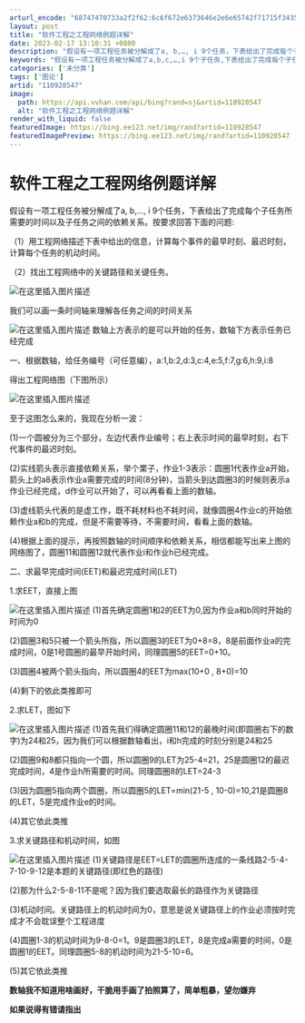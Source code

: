 ```yaml
---
arturl_encode: "68747470733a2f2f62:6c6f672e6373646e2e6e65742f71715f34353435313232362f:61727469636c652f64657461696c732f313130393238353437"
layout: post
title: "软件工程之工程网络例题详解"
date: 2023-02-17 13:10:31 +0800
description: "假设有一项工程任务被分解成了a, b,…, i 9个任务，下表给出了完成每个子任务所需要的时间以及子"
keywords: "假设有一项工程任务被分解成了a,b,c,…,i 9个子任务,下表给出了完成每个子任务所"
categories: ['未分类']
tags: ['图论']
artid: "110928547"
image:
  path: https://api.vvhan.com/api/bing?rand=sj&artid=110928547
  alt: "软件工程之工程网络例题详解"
render_with_liquid: false
featuredImage: https://bing.ee123.net/img/rand?artid=110928547
featuredImagePreview: https://bing.ee123.net/img/rand?artid=110928547
---
```


# 软件工程之工程网络例题详解

假设有一项工程任务被分解成了a, b,…, i 9个任务，下表给出了完成每个子任务所需要的时间以及子任务之间的依赖关系。按要求回答下面的问题:
  
（1）用工程网络描述下表中给出的信息，计算每个事件的最早时刻、最迟时刻，计算每个任务的机动时间。
  
（2）找出工程网络中的关键路径和关键任务。
  
![在这里插入图片描述](https://i-blog.csdnimg.cn/blog_migrate/a082475110f68df6abe3493aad71fc2b.png#pic_center)
  
我们可以画一条时间轴来理解各任务之间的时间关系
  
![在这里插入图片描述](https://i-blog.csdnimg.cn/blog_migrate/08116ed82909d0d76139a027d55c1e4a.jpeg#pic_center)
数轴上方表示的是可以开始的任务，数轴下方表示任务已经完成

一、根据数轴，给任务编号（可任意编），a:1,b:2,d:3,c:4,e:5,f:7,g:6,h:9,i:8
  
得出工程网络图（下图所示）
  
![在这里插入图片描述](https://i-blog.csdnimg.cn/blog_migrate/376d2110b0dcffcf1cd984964825a36f.png#pic_center)
  
至于这图怎么来的，我现在分析一波：
  
(1)一个圆被分为三个部分，左边代表作业编号；右上表示时间的最早时刻，右下代事件的最迟时刻。
  
(2)实线箭头表示直接依赖关系，举个栗子，作业1-3表示：圆圈1代表作业a开始，箭头上的a8表示作业a需要完成的时间(8分钟)，当箭头到达圆圈3的时候则表示a作业已经完成，d作业可以开始了，可以再看看上面的数轴。
  
(3)虚线箭头代表的是虚工作，既不耗材料也不耗时间，就像圆圈4作业c的开始依赖作业a和b的完成，但是不需要等待，不需要时间，看看上面的数轴。
  
(4)根据上面的提示，再按照数轴的时间顺序和依赖关系，相信都能写出来上图的网络图了，圆圈11和圆圈12就代表作业i和作业h已经完成。

二、求最早完成时间(EET)和最迟完成时间(LET)
  
1.求EET，直接上图
  
![在这里插入图片描述](https://i-blog.csdnimg.cn/blog_migrate/8d1d337b60d86b30c55d9f0663073426.png#pic_center)
(1)首先确定圆圈1和2的EET为0,因为作业a和b同时开始的时间为0
  
(2)圆圈3和5只被一个箭头所指，所以圆圈3的EET为0+8=8，8是前面作业a的完成时间，0是1号圆圈的最早开始时间，同理圆圈5的EET=0+10。
  
(3)圆圈4被两个箭头指向，所以圆圈4的EET为max(10+0 , 8+0)=10
  
(4)剩下的依此类推即可

2.求LET，图如下
  
![在这里插入图片描述](https://i-blog.csdnimg.cn/blog_migrate/0d93093ad2237d34e73ef695b95978f6.png#pic_center)
(1)首先我们得确定圆圈11和12的最晚时间(即圆圈右下的数字)为24和25，因为我们可以根据数轴看出，i和h完成的时刻分别是24和25
  
(2)圆圈9和8都只指向一个圆，所以圆圈9的LET为25-4=21，25是圆圈12的最迟完成时间，4是作业h所需要的时间。同理圆圈8的LET=24-3
  
(3)因为圆圈5指向两个圆圈，所以圆圈5的LET=min(21-5 , 10-0)=10,21是圆圈8的LET，5是完成作业e的时间。
  
(4)其它依此类推

3.求关键路径和机动时间，如图
  
![在这里插入图片描述](https://i-blog.csdnimg.cn/blog_migrate/83db650903e3ce2684bc5c11f01c54e1.png#pic_center)
(1)关键路径是EET=LET的圆圈所连成的一条线路2-5-4-7-10-9-12是本题的关键路径(即红色的路径)
  
(2)那为什么2-5-8-11不是呢？因为我们要选取最长的路径作为关键路径
  
(3)机动时间。关键路径上的机动时间为0，意思是说关键路径上的作业必须按时完成才不会耽误整个工程进度
  
(4)圆圈1-3的机动时间为9-8-0=1。9是圆圈3的LET，8是完成a需要的时间，0是圆圈1的EET。同理圆圈5-8的机动时间为21-5-10=6。
  
(5)其它依此类推

**数轴我不知道用啥画好，干脆用手画了拍照算了，简单粗暴，望勿嫌弃**
  
**如果说得有错请指出**